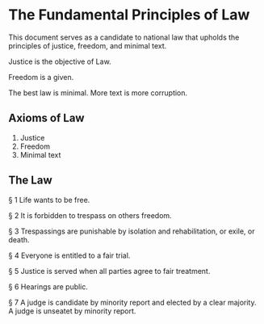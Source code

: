 # The Fundamental Principles of Law

This document serves as a candidate to national law that upholds the principles of justice, freedom, and minimal text.

Justice is the objective of Law.

Freedom is a given.

The best law is minimal. More text is more corruption.

## Axioms of Law
1. Justice
2. Freedom
3. Minimal text

## The Law
§ 1
Life wants to be free.

§ 2
It is forbidden to trespass on others freedom.

§ 3
Trespassings are punishable by isolation and rehabilitation, or exile, or death.

§ 4
Everyone is entitled to a fair trial.

§ 5
Justice is served when all parties agree to fair treatment.

§ 6
Hearings are public.

§ 7
A judge is candidate by minority report and elected by a clear majority. A judge is unseatet by minority report.

